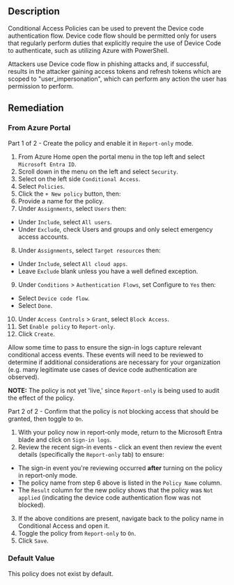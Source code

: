 ## Description

Conditional Access Policies can be used to prevent the Device code authentication flow. Device code flow should be permitted only for users that regularly perform duties that explicitly require the use of Device Code to authenticate, such as utilizing Azure with PowerShell.

Attackers use Device code flow in phishing attacks and, if successful, results in the attacker gaining access tokens and refresh tokens which are scoped to "user_impersonation", which can perform any action the user has permission to perform.

## Remediation

### From Azure Portal

Part 1 of 2 - Create the policy and enable it in `Report-only` mode.

1. From Azure Home open the portal menu in the top left and select `Microsoft Entra ID`.
2. Scroll down in the menu on the left and select `Security`.
3. Select on the left side `Conditional Access`.
4. Select `Policies`.
5. Click the `+ New policy` button, then:
6. Provide a name for the policy.
7. Under `Assignments`, select `Users` then:
  - Under `Include`, select `All users`.
  - Under `Exclude`, check Users and groups and only select emergency access accounts.
8. Under `Assignments`, select `Target resources` then:
  - Under `Include`, select `All cloud apps`.
  - Leave `Exclude` blank unless you have a well defined exception.
9. Under `Conditions` > `Authentication Flows`, set Configure to `Yes` then:
  - Select `Device code flow`.
  - Select `Done`.
10. Under `Access Controls` > `Grant`, select `Block Access`.
11. Set `Enable policy` to `Report-only`.
12. Click `Create`.

Allow some time to pass to ensure the sign-in logs capture relevant conditional access events. These events will need to be reviewed to determine if additional considerations are necessary for your organization (e.g. many legitimate use cases of device code authentication are observed).

**NOTE:** The policy is not yet 'live,' since `Report-only` is being used to audit the effect of the policy.

Part 2 of 2 - Confirm that the policy is not blocking access that should be granted, then toggle to `On`.

1. With your policy now in report-only mode, return to the Microsoft Entra blade and click on `Sign-in logs`.
2. Review the recent sign-in events - click an event then review the event details (specifically the `Report-only` tab) to ensure:
  - The sign-in event you're reviewing occurred **after** turning on the policy in report-only mode.
  - The policy name from step 6 above is listed in the `Policy Name` column.
  - The `Result` column for the new policy shows that the policy was `Not applied` (indicating the device code authentication flow was not blocked).
3. If the above conditions are present, navigate back to the policy name in Conditional Access and open it.
4. Toggle the policy from `Report-only` to `On`.
5. Click `Save`.

### Default Value

This policy does not exist by default.
